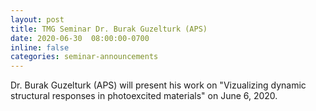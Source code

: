 ```yaml
---
layout: post
title: TMG Seminar Dr. Burak Guzelturk (APS)
date: 2020-06-30  08:00:00-0700
inline: false
categories: seminar-announcements
---
```


Dr. Burak Guzelturk (APS) will present his work on "Vizualizing dynamic structural responses in photoexcited materials" on June 6, 2020.
